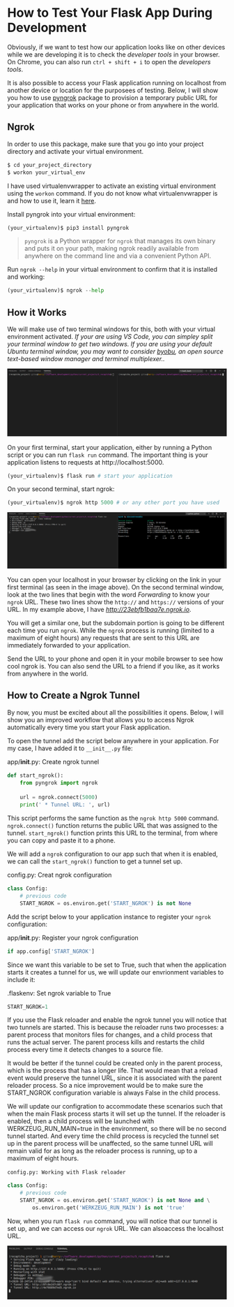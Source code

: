 # How to Test Your Flask App During Development

Obviously, if we want to test how our application looks like on other devices while we are developing it is to check the _developer tools_ in your browser. On Chrome, you can also run `ctrl + shift + i` to open the _developers tools_.

It is also possible to access your Flask application running on localhost from another device or location for the purposees of testing. Below, I will show you how to use [pyngrok](https://pyngrok.readthedocs.io/en/latest/) package to provision a temporary public URL for your application that works on your phone or from anywhere in the world.

## Ngrok

In order to use this package, make sure that you go into your project directory and activate your virtual environment.

```python
$ cd your_project_directory
$ workon your_virtual_env
```

I have used virtualenvwrapper to activate an existing virtual environment using the `workon` command. If you do not know what virtualenvwrapper is and how to use it, learn it [here](virtualenvwrapper_setup.md).

Install pyngrok into your virtual environment:
```python
(your_virtualenv)$ pip3 install pyngrok
```
> `pyngrok` is a Python wrapper for `ngrok` that manages its own binary and puts it on your path, making ngrok readily available from anywhere on the command line and via a convenient Python API.

Run `ngrok --help` in your virtual environment to confirm that it is installed and working:

```python
(your_virtualenv)$ ngrok --help
```

## How it Works

We will make use of two terminal windows for this, both with your virtual environment activated. _If your are using VS Code, you can simpley split your terminal window to get two windows. If you are using your default Ubuntu terminal window, you may want to consider [byobu](https://www.byobu.org/), an open source text-based window manager and terminal multiplexer.._

![Terminal Windows](images/terminal_windows.png)

On your first terminal, start your application, either by running a Python script or you can run `flask run` command. The important thing is your application listens to requests at http://localhost:5000.

```python
(your_virtualenv)$ flask run # start your application
```

On your second terminal, start ngrok:

```python
(your_virtualenv)$ ngrok http 5000 # or any other port you have used
```

![Running Flask and Ngrok](images/run_ngrok_windows.png)

You can open your localhost in your browser by clicking on the link in your first terminal (as seen in the image above). On the second terminal window, look at the two lines that begin with the word _Forwarding_ to know your `ngrok` URL. These two lines show the `http://` and `https://` versions of your URL. In my example above, I have _http://23ebfb1baa7e.ngrok.io_.

You will get a similar one, but the subdomain portion is going to be different each time you run `ngrok`. While the `ngrok` process is running (limited to a maximum of eight hours) any requests that are sent to this URL are immediately forwarded to your application.

Send the URL to your phone and open it in your mobile browser to see how cool ngrok is. You can also send the URL to a friend if you like, as it works from anywhere in the world.

## How to Create a Ngrok Tunnel

By now, you must be excited about all the possibilities it opens. Below, I will show you an improved workflow that allows you to access Ngrok automatically every time you start your Flask application.

To open the tunnel add the script below anywhere in your application. For my case, I have added it to `__init__.py` file:

app/__init__.py: Create ngrok tunnel
```python
def start_ngrok():
    from pyngrok import ngrok

    url = ngrok.connect(5000)
    print(' * Tunnel URL: ', url)
```

This script performs the same function as the `ngrok http 5000` command. `ngrok.connect()` function returns the public URL that was assigned to the tunnel. `start_ngrok()` function prints this URL to the terminal, from where you can copy and paste it to a phone.

We will add a `ngrok` configuration to our app such that when it is enabled, we can call the `start_ngrok()` function to get a tunnel set up. 

config.py: Creat ngrok configuration
```python
class Config:
    # previous code
    START_NGROK = os.environ.get('START_NGROK') is not None
```

Add the script below to your application instance to register your `ngrok` configuration:

app/__init__.py: Register your ngrok configuration
```python
if app.config['START_NGROK']
```

Since we want this variable to be set to True, such that when the application starts it creates a tunnel for us, we will update our envrionment variables to include it:

.flaskenv: Set ngrok variable to True
```python
START_NGROK=1
```

If you use the Flask reloader and enable the ngrok tunnel you will notice that two tunnels are started. This is because the reloader runs two processes: a parent process that monitors files for changes, and a child process that runs the actual server. The parent process kills and restarts the child process every time it detects changes to a source file.

It would be better if the tunnel could be created only in the parent process, which is the process that has a longer life. That would mean that a reload event would preserve the tunnel URL, since it is associated with the parent reloader process. So a nice improvement would be to make sure the START_NGROK configuration variable is always False in the child process.

We will update our configration to accommodate these scenarios such that when the main Flask process starts it will set up the tunnel. If the reloader is enabled, then a child process will be launched with WERKZEUG_RUN_MAIN=true in the environment, so there will be no second tunnel started. And every time the child process is recycled the tunnel set up in the parent process will be unaffected, so the same tunnel URL will remain valid for as long as the reloader process is running, up to a maximum of eight hours.

`config.py: Working with Flask reloader`
```python
class Config:
    # previous code
    START_NGROK = os.environ.get('START_NGROK') is not None and \
        os.environ.get('WERKZEUG_RUN_MAIN') is not 'true'
```

Now, when you run `flask run` command, you will notice that our tunnel is set up, and we can access our `ngrok` URL. We can alsoaccess the localhost URL.

![Create Tunnel on StartUp](images/create_tunnel_on_startup.png)